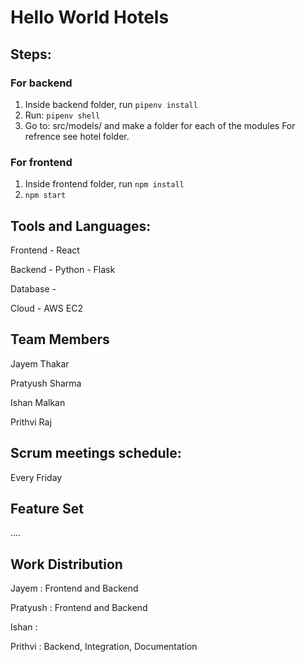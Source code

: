 # Hello World Hotels

 ## Steps:

### For backend 
1. Inside backend folder, run `pipenv install`
2. Run: `pipenv shell`
3. Go to: src/models/ and make a folder for each of the modules For refrence see hotel folder.


### For frontend
1. Inside frontend folder, run `npm install`
2. `npm start`

## Tools and Languages:

Frontend - React

Backend - Python - Flask

Database - 

Cloud - AWS EC2


## Team Members

Jayem Thakar

Pratyush Sharma

Ishan Malkan

Prithvi Raj


## Scrum meetings schedule:

Every Friday


## Feature Set

....


## Work Distribution

Jayem : Frontend and Backend

Pratyush : Frontend and Backend

Ishan : 

Prithvi : Backend, Integration, Documentation
